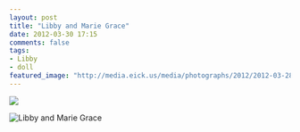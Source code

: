 ```yaml
---
layout: post
title: "Libby and Marie Grace"
date: 2012-03-30 17:15
comments: false
tags: 
- Libby
- doll
featured_image: "http://media.eick.us/media/photographs/2012/2012-03-28/Random-iPhone-1.jpg"
---
```



![](http://media.eick.us/media/photographs/2012/2012-03-28/Random-iPhone-2.jpg)
  



![Libby and Marie Grace](http://media.eick.us/media/photographs/2012/2012-03-28/Random-iPhone-1.jpg)
   
